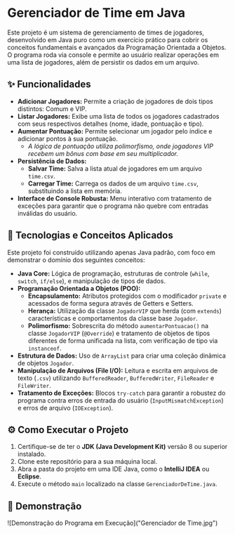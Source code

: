 # Gerenciador de Time em Java

Este projeto é um sistema de gerenciamento de times de jogadores, desenvolvido em Java puro como um exercício prático para cobrir os conceitos fundamentais e avançados da Programação Orientada a Objetos. O programa roda via console e permite ao usuário realizar operações em uma lista de jogadores, além de persistir os dados em um arquivo.

## ✨ Funcionalidades

-   **Adicionar Jogadores:** Permite a criação de jogadores de dois tipos distintos: Comum e VIP.
-   **Listar Jogadores:** Exibe uma lista de todos os jogadores cadastrados com seus respectivos detalhes (nome, idade, pontuação e tipo).
-   **Aumentar Pontuação:** Permite selecionar um jogador pelo índice e adicionar pontos à sua pontuação.
    -   *A lógica de pontuação utiliza polimorfismo, onde jogadores VIP recebem um bônus com base em seu multiplicador.*
-   **Persistência de Dados:**
    -   **Salvar Time:** Salva a lista atual de jogadores em um arquivo `time.csv`.
    -   **Carregar Time:** Carrega os dados de um arquivo `time.csv`, substituindo a lista em memória.
-   **Interface de Console Robusta:** Menu interativo com tratamento de exceções para garantir que o programa não quebre com entradas inválidas do usuário.

## 🚀 Tecnologias e Conceitos Aplicados

Este projeto foi construído utilizando apenas Java padrão, com foco em demonstrar o domínio dos seguintes conceitos:

-   **Java Core:** Lógica de programação, estruturas de controle (`while`, `switch`, `if/else`), e manipulação de tipos de dados.
-   **Programação Orientada a Objetos (POO):**
    -   **Encapsulamento:** Atributos protegidos com o modificador `private` e acessados de forma segura através de Getters e Setters.
    -   **Herança:** Utilização da classe `JogadorVIP` que herda (com `extends`) características e comportamentos da classe base `Jogador`.
    -   **Polimorfismo:** Sobrescrita do método `aumentarPontuacao()` na classe `JogadorVIP` (`@Override`) e tratamento de objetos de tipos diferentes de forma unificada na lista, com verificação de tipo via `instanceof`.
-   **Estrutura de Dados:** Uso de `ArrayList` para criar uma coleção dinâmica de objetos `Jogador`.
-   **Manipulação de Arquivos (File I/O):** Leitura e escrita em arquivos de texto (`.csv`) utilizando `BufferedReader`, `BufferedWriter`, `FileReader` e `FileWriter`.
-   **Tratamento de Exceções:** Blocos `try-catch` para garantir a robustez do programa contra erros de entrada do usuário (`InputMismatchException`) e erros de arquivo (`IOException`).

## ⚙️ Como Executar o Projeto

1.  Certifique-se de ter o **JDK (Java Development Kit)** versão 8 ou superior instalado.
2.  Clone este repositório para a sua máquina local.
3.  Abra a pasta do projeto em uma IDE Java, como o **IntelliJ IDEA** ou **Eclipse**.
4.  Execute o método `main` localizado na classe `GerenciadorDeTime.java`.

## 📸 Demonstração

![Demonstração do Programa em Execução]("Gerenciador de Time.jpg")
